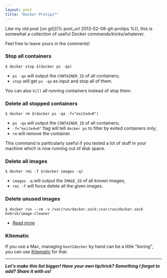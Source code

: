 ```yaml
---
layout: post
title: "Docker Protips™"
---
```


Like my old post [on git]({% post_url 2013-02-08-git-protips %}),
this is somewhat a collection of useful Docker commands/tricks/whatever.

Feel free to leave yours in the comments!

### Stop all containers

```console
$ docker stop $(docker ps -qa)
```

- `ps -qa` will output the `CONTAINER_ID` of all containers;
- `stop` will get `ps -qa` as input and stop all of them.

You can also `kill` all running containers instead of stop them.

### Delete all stopped containers

```console
$ docker rm $(docker ps -qa -f="exited=0")
```

- `ps -qa` will output the `CONTAINER_ID` of all containers;
- `-f="exited=0"` flag will tell `docker ps` to filter by exited containers
only;
- `rm` will remove the container.

This command is particularly useful if you tested a lot of stuff in your
machine which is now running out of disk space.

### Delete all images

```console
$ docker rmi -f $(docker images -q)
```

- `images -q` will output the `IMAGE_ID` of all known images;
- `rmi -f` will force delete all the given images.

### Delete unused images

```console
$ docker run --rm -v /var/run/docker.sock:/var/run/docker.sock bobrik/image-cleaner
```

- [Read more](https://github.com/bobrik/docker-image-cleaner)

### Kitematic

If you use a Mac, managing `boot2docker` by hand can be a little "boring",
you can use [Kitematic](https://kitematic.com/) for that.


---

***Let's make this list bigger! Have your own tip/trick? Something I forgot to
add? Share it with us!***
